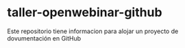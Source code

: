 # taller-openwebinar-github
Este repositorio tiene informacion para alojar un proyecto de dovumentación en GitHub
